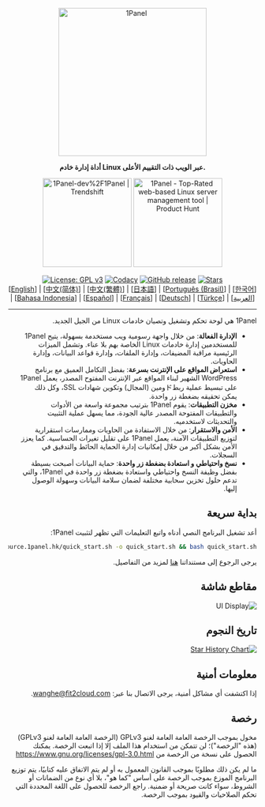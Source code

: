 <p align="center"><a href="https://1panel.hk"><img src="https://resource.1panel.hk/img/1panel-logo.png" alt="1Panel" width="300" /></a></p>
<p align="center"><b>أداة إدارة خادم Linux عبر الويب ذات التقييم الأعلى.</b></p>
<p align="center">
  <a href="https://trendshift.io/repositories/2462" target="_blank"><img src="https://trendshift.io/api/badge/repositories/2462" alt="1Panel-dev%2F1Panel | Trendshift" style="width: 180px; height: auto;" /></a>
  <a href="https://www.producthunt.com/posts/1panel?embed=true&utm_source=badge-featured&utm_medium=badge&utm_souce=badge-1panel" target="_blank"><img src="https://api.producthunt.com/widgets/embed-image/v1/featured.svg?post_id=639696&theme=light" alt="1Panel - Top&#0045;Rated&#0032;web&#0045;based&#0032;Linux&#0032;server&#0032;management&#0032;tool | Product Hunt" style="width: 180px; height: auto;" /></a>
</p>
<p align="center">
  <a href="https://www.gnu.org/licenses/gpl-3.0.html"><img src="https://shields.io/github/license/1Panel-dev/1Panel?color=%231890FF" alt="License: GPL v3"></a>
  <a href="https://app.codacy.com/gh/1Panel-dev/1Panel?utm_source=github.com&utm_medium=referral&utm_content=1Panel-dev/1Panel&utm_campaign=Badge_Grade_Dashboard"><img src="https://app.codacy.com/project/badge/Grade/da67574fd82b473992781d1386b937ef" alt="Codacy"></a>
  <a href="https://github.com/1Panel-dev/1Panel/releases"><img src="https://img.shields.io/github/v/release/1Panel-dev/1Panel" alt="GitHub release"></a>
  <a href="https://github.com/1Panel-dev/1Panel"><img src="https://img.shields.io/github/stars/1Panel-dev/1Panel?color=%231890FF&style=flat-square" alt="Stars"></a><br>
  [<a href="/README.md">English</a>] | [<a href="/docs/README.zh-Hans.md">中文(简体)</a>] | [<a href="/docs/README.zh-Hant.md">中文(繁體)</a>] | [<a href="/docs/README.ja.md">日本語</a>] | [<a href="/docs/README.pt-br.md">Português (Brasil)</a>] | [<a href="/docs/README.ko.md">한국어</a>] | [<a href="/docs/README.id.md">Bahasa Indonesia</a>] | [<a href="/docs/README.es.md">Español</a>] | [<a href="/docs/README.fr.md">Français</a>] | [<a href="/docs/README.de.md">Deutsch</a>] | [<a href="/docs/README.tr.md">Türkçe</a>] | [<a href="/docs/README.ar.md">العربية</a>]
</p>

------------------------------
<div dir="rtl">
1Panel هي لوحة تحكم وتشغيل وتصيان خادمات Linux من الجيل الجديد.

- **الإدارة الفعالة**: من خلال واجهة رسومية ويب مستخدمة بسهولة، يتيح 1Panel للمستخدمين إدارة خادمات Linux الخاصة بهم بلا عناء. وتشمل الميزات الرئيسية مراقبة المضيفات، وإدارة الملفات، وإدارة قواعد البيانات، وإدارة الحاويات. 
- **استعراض المواقع على الإنترنت بسرعة**: بفضل التكامل العميق مع برنامج WordPress الشهير لبناء المواقع عبر الإنترنت المفتوح المصدر، يعمل 1Panel على تبسيط عملية ربطドومين (المجال) وتكوين شهادات SSL، وكل ذلك يمكن تحقيقه بضغطة زر واحدة. 
- **مخزن التطبيقات**: يقوم 1Panel بترتيب مجموعة واسعة من الأدوات والتطبيقات المفتوحة المصدر عالية الجودة، مما يسهل عملية التثبيت والتحديثات لاستخدميه.
- **الأمن والاستقرار**: من خلال الاستفادة من الحاويات وممارسات استقرارية لتوزيع التطبيقات الآمنة، يعمل 1Panel على تقليل تغيرات الحساسية. كما يعزز الأمن بشكل أكبر من خلال إمكانيات إدارة الحماية الحائط والتدقيق في السجلات. 
- **نسخ واحتياطي و استعادة بضغطة زر واحدة**: حماية البيانات أصبحت بسيطة بفضل وظيفة النسخ واحتياطي واستعادة بضغطة زر واحدة في 1Panel، والتي تدعم حلول تخزين سحابية مختلفة لضمان سلامة البيانات وسهولة الوصول إليها. 

## بداية سريعة

أعد تشغيل البرنامج النصي أدناه واتبع التعليمات التي تظهر لتثبيت 1Panel:

```bash
curl -sSL https://resource.1panel.hk/quick_start.sh -o quick_start.sh && bash quick_start.sh
```

يرجى الرجوع إلى مستنداتنا [هنا](https://docs.1panel.hk/quick_start/) لمزيد من التفاصيل.

## مقاطع شاشة

![UI Display](https://resource.1panel.hk/img/1panel.png)

## تاريخ النجوم

[![Star History Chart](https://api.star-history.com/svg?repos=1Panel-dev/1Panel&type=Date)](https://star-history.com/#1Panel-dev/1Panel&Date)

## معلومات أمنية

إذا اكتشفت أي مشاكل أمنية، يرجى الاتصال بنا عبر: wanghe@fit2cloud.com.

## رخصة

مخول بموجب الرخصة العامة العامة لغنو GPLv3 (الرخصة العامة العامة لغنو GPLv3) (هذه "الرخصة")؛ لن تتمكن من استخدام هذا الملف إلا إذا اتبعت الرخصة. يمكنك الحصول على نسخة من الرخصة من
<https://www.gnu.org/licenses/gpl-3.0.html>

ما لم يكن ذلك مطلوبًا بموجب القانون المعمول به أو لم يتم الاتفاق عليه كتابيًا، يتم توزيع البرنامج الموزع بموجب الرخصة على أساس "كما هو"، بلا أي نوع من الضمانات أو الشروط، سواء كانت صريحة أو ضمنية. راجع الرخصة للحصول على اللغة المحددة التي تحكم الصلاحيات والقيود بموجب الرخصة. 
</div>
